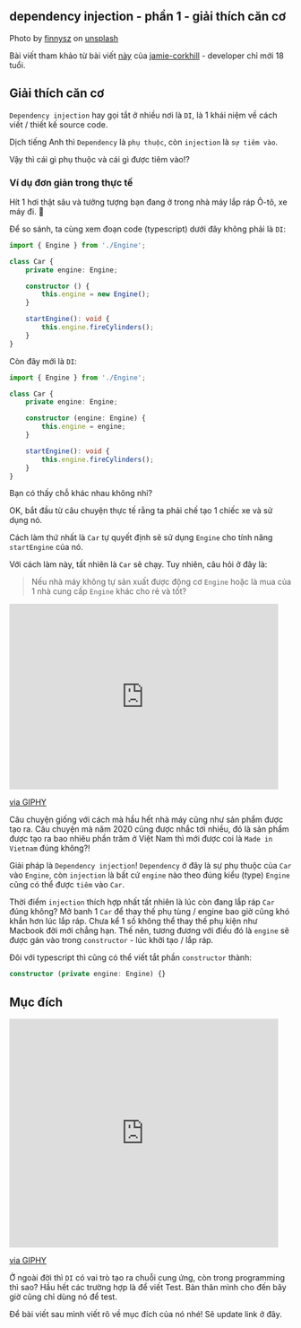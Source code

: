 ## dependency injection - phần 1 - giải thích căn cơ

Photo by [finnysz](https://unsplash.com/@finnysz) on [unsplash](https://unsplash.com/photos/ONjUYQ8CMnY)

Bài viết tham khảo từ bài viết [này](https://www.smashingmagazine.com/2020/12/practical-introduction-dependency-injection/) của [jamie-corkhill](https://www.smashingmagazine.com/author/jamie-corkhill/) - developer chỉ mới 18 tuổi.

## Giải thích căn cơ

`Dependency injection` hay gọi tắt ở nhiều nơi là `DI`, là 1 khái niệm về cách viết / thiết kế source code.

Dịch tiếng Anh thì `Dependency` là `phụ thuộc`, còn `injection` là `sự tiêm vào`.

Vậy thì cái gì phụ thuộc và cái gì được tiêm vào!?

### Ví dụ đơn giản trong thực tế

Hít 1 hơi thật sâu và tưởng tượng bạn đang ở trong nhà máy lắp ráp Ô-tô, xe máy đi. 🤔

Để so sánh, ta cùng xem đoạn code (typescript) dưới đây không phải là `DI`:

```typescript
import { Engine } from './Engine';

class Car {
    private engine: Engine;

    constructor () {
        this.engine = new Engine();
    }

    startEngine(): void {
        this.engine.fireCylinders();
    }
}
```

Còn đây mới là `DI`:

```typescript
import { Engine } from './Engine';

class Car {
    private engine: Engine;

    constructor (engine: Engine) {
        this.engine = engine;
    }

    startEngine(): void {
        this.engine.fireCylinders();
    }
}
```

Bạn có thấy chỗ khác nhau không nhỉ?

OK, bắt đầu từ câu chuyện thực tế rằng ta phải chế tạo 1 chiếc xe và sử dụng nó.

Cách làm thứ nhất là `Car` tự quyết định sẽ sử dụng `Engine` cho tính năng `startEngine` của nó.

Với cách làm này, tất nhiên là `Car` sẽ chạy. Tuy nhiên, câu hỏi ở đây là:

> Nếu nhà máy không tự sản xuất được động cơ `Engine` hoặc là mua của 1 nhà cung cấp `Engine` khác cho rẻ và tốt?

<iframe src="https://giphy.com/embed/a5viI92PAF89q" width="480" height="331" frameBorder="0" class="giphy-embed" allowFullScreen></iframe><p><a href="https://giphy.com/gifs/reaction-a5viI92PAF89q">via GIPHY</a></p>

Câu chuyện giống với cách mà hầu hết nhà máy cũng như sản phẩm được tạo ra. Câu chuyện mà năm 2020 cũng được nhắc tới nhiều, đó là sản phẩm được tạo ra bao nhiêu phần trăm ở Việt Nam thì mới được coi là `Made in Vietnam` đúng không?!

Giải pháp là `Dependency injection`! `Dependency` ở đây là sự phụ thuộc của `Car` vào `Engine`, còn `injection` là bất cứ `engine` nào theo đúng kiểu (type) `Engine` cũng có thể được `tiêm` vào `Car`.

Thời điểm `injection` thích hợp nhất tất nhiên là lúc còn đang lắp ráp `Car` đúng không? Mở banh 1 `Car` để thay thế phụ tùng / engine bao giờ cũng khó khắn hơn lúc lắp ráp. Chưa kể 1 số không thể thay thế phụ kiện như Macbook đời mới chẳng hạn. Thế nên, tương đương với điều đó là `engine` sẽ được gán vào trong `constructor` - lúc khởi tạo / lắp ráp.

Đôi với typescript thì cũng có thể viết tắt phần `constructor` thành:

```typescript
constructor (private engine: Engine) {}
```

## Mục đích

<iframe src="https://giphy.com/embed/cPKWZB2aaB3rO" width="480" height="408" frameBorder="0" class="giphy-embed" allowFullScreen></iframe><p><a href="https://giphy.com/gifs/cPKWZB2aaB3rO">via GIPHY</a></p>

Ở ngoài đời thì `DI` có vai trò tạo ra chuỗi cung ứng, còn trong programming thì sao? Hầu hết các trường hợp là để viết Test. Bản thân mình cho đến bây giờ cũng chỉ dùng nó để test.

Để bài viết sau mình viết rõ về mục đích của nó nhé! Sẽ update link ở đây.
